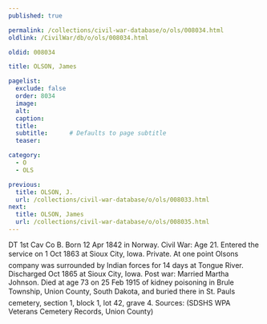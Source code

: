 ```yaml
---
published: true

permalink: /collections/civil-war-database/o/ols/008034.html
oldlink: /CivilWar/db/o/ols/008034.html

oldid: 008034

title: OLSON, James

pagelist:
  exclude: false
  order: 8034
  image: 
  alt:
  caption:
  title:
  subtitle:      # Defaults to page subtitle
  teaser:

category: 
  - O 
  - OLS

previous:
  title: OLSON, J.
  url: /collections/civil-war-database/o/ols/008033.html  
next:
  title: OLSON, James
  url: /collections/civil-war-database/o/ols/008035.html   
---
```

DT 1st Cav Co B. Born 12 Apr 1842 in Norway. Civil War: Age 21. Entered the service on 1 Oct 1863 at Sioux City, Iowa. Private. At one point Olson&#146;s company was surrounded by Indian forces for 14 days at Tongue River. Discharged Oct 1865 at Sioux City, Iowa. Post war: Married Martha Johnson. Died at age 73 on 25 Feb 1915 of kidney poisoning in Brule Township, Union County, South Dakota, and buried there in St. Paul&#146;s cemetery, section 1, block 1, lot 42, grave 4. Sources: (SDSHS WPA Veterans Cemetery Records, Union County)